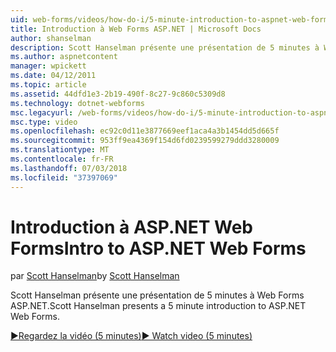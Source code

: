 ```yaml
---
uid: web-forms/videos/how-do-i/5-minute-introduction-to-aspnet-web-forms
title: Introduction à Web Forms ASP.NET | Microsoft Docs
author: shanselman
description: Scott Hanselman présente une présentation de 5 minutes à Web Forms ASP.NET.
ms.author: aspnetcontent
manager: wpickett
ms.date: 04/12/2011
ms.topic: article
ms.assetid: 44dfd1e3-2b19-490f-8c27-9c860c5309d8
ms.technology: dotnet-webforms
msc.legacyurl: /web-forms/videos/how-do-i/5-minute-introduction-to-aspnet-web-forms
msc.type: video
ms.openlocfilehash: ec92c0d11e3877669eef1aca4a3b1454dd5d665f
ms.sourcegitcommit: 953ff9ea4369f154d6fd0239599279ddd3280009
ms.translationtype: MT
ms.contentlocale: fr-FR
ms.lasthandoff: 07/03/2018
ms.locfileid: "37397069"
---
```

<a name="intro-to-aspnet-web-forms"></a><span data-ttu-id="f78f8-103">Introduction à ASP.NET Web Forms</span><span class="sxs-lookup"><span data-stu-id="f78f8-103">Intro to ASP.NET Web Forms</span></span>
====================
<span data-ttu-id="f78f8-104">par [Scott Hanselman](https://github.com/shanselman)</span><span class="sxs-lookup"><span data-stu-id="f78f8-104">by [Scott Hanselman](https://github.com/shanselman)</span></span>

<span data-ttu-id="f78f8-105">Scott Hanselman présente une présentation de 5 minutes à Web Forms ASP.NET.</span><span class="sxs-lookup"><span data-stu-id="f78f8-105">Scott Hanselman presents a 5 minute introduction to ASP.NET Web Forms.</span></span>

[<span data-ttu-id="f78f8-106">&#9654;Regardez la vidéo (5 minutes)</span><span class="sxs-lookup"><span data-stu-id="f78f8-106">&#9654; Watch video (5 minutes)</span></span>](https://channel9.msdn.com/Blogs/ASP-NET-Site-Videos/5-minute-introduction-to-aspnet-web-forms)
